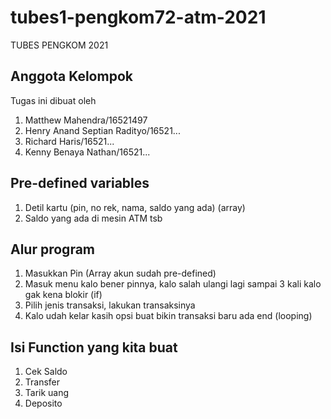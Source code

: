 # tubes1-pengkom72-atm-2021
TUBES PENGKOM 2021

## Anggota Kelompok
Tugas ini dibuat oleh
<ol>
  <li>Matthew Mahendra/16521497</li>
  <li>Henry Anand Septian Radityo/16521...</li>
  <li>Richard Haris/16521...</li>
  <li>Kenny Benaya Nathan/16521...</li>
</ol>

## Pre-defined variables
<ol>
  <li>Detil kartu (pin, no rek, nama, saldo yang ada) (array)</li>
  <li>Saldo yang ada di mesin ATM tsb</li>
 </ol>
 
## Alur program
<ol>
  <li>Masukkan Pin (Array akun sudah pre-defined)</li>
  <li>Masuk menu kalo bener pinnya, kalo salah ulangi lagi sampai 3 kali kalo gak kena blokir (if)</li>
  <li>Pilih jenis transaksi, lakukan transaksinya</li>
  <li>Kalo udah kelar kasih opsi buat bikin transaksi baru ada end (looping)</li>
</ol>

## Isi Function yang kita buat
<ol>
  <li>Cek Saldo</li>
  <li>Transfer</li>
  <li>Tarik uang</li>
  <li>Deposito</li>
</ol>
